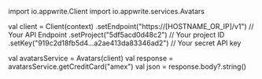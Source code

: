 import io.appwrite.Client
import io.appwrite.services.Avatars

val client = Client(context)
  .setEndpoint("https://[HOSTNAME_OR_IP]/v1") // Your API Endpoint
  .setProject("5df5acd0d48c2") // Your project ID
  .setKey("919c2d18fb5d4...a2ae413da83346ad2") // Your secret API key

val avatarsService = Avatars(client)
val response = avatarsService.getCreditCard("amex")
val json = response.body?.string()